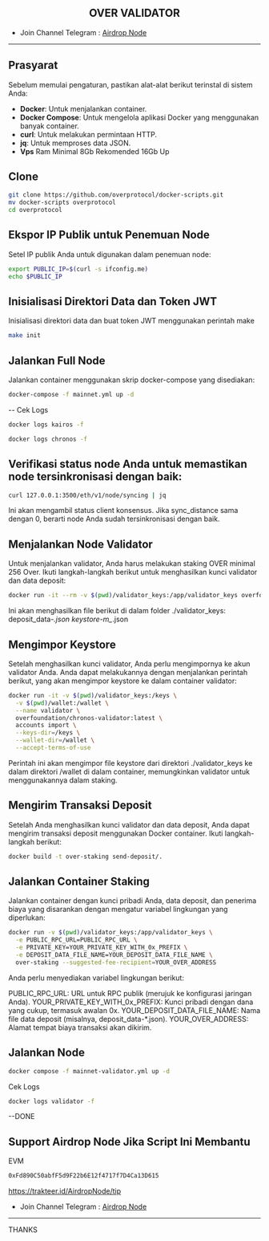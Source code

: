 <h2 align=center> OVER VALIDATOR </h2>

- Join Channel Telegram : [Airdrop Node](https://t.me/airdrop_node)
---

## Prasyarat

Sebelum memulai pengaturan, pastikan alat-alat berikut terinstal di sistem Anda:

- **Docker**: Untuk menjalankan container.
- **Docker Compose**: Untuk mengelola aplikasi Docker yang menggunakan banyak container.
- **curl**: Untuk melakukan permintaan HTTP.
- **jq**: Untuk memproses data JSON.
- **Vps** Ram Minimal 8Gb Rekomended 16Gb Up

## Clone

```bash
git clone https://github.com/overprotocol/docker-scripts.git
mv docker-scripts overprotocol
cd overprotocol
```

## Ekspor IP Publik untuk Penemuan Node
Setel IP publik Anda untuk digunakan dalam penemuan node:

```bash
export PUBLIC_IP=$(curl -s ifconfig.me)
echo $PUBLIC_IP
```

## Inisialisasi Direktori Data dan Token JWT
Inisialisasi direktori data dan buat token JWT menggunakan perintah make

```bash
make init
```

## Jalankan Full Node
Jalankan container menggunakan skrip docker-compose yang disediakan:

```bash
docker-compose -f mainnet.yml up -d
```
-- Cek Logs
```bash
docker logs kairos -f
```
```bash
docker logs chronos -f
```

## Verifikasi status node Anda untuk memastikan node tersinkronisasi dengan baik:

```bash
curl 127.0.0.1:3500/eth/v1/node/syncing | jq
```
Ini akan mengambil status client konsensus. Jika sync_distance sama dengan 0, berarti node Anda sudah tersinkronisasi dengan baik.

## Menjalankan Node Validator
Untuk menjalankan validator, Anda harus melakukan staking OVER minimal 256 Over. Ikuti langkah-langkah berikut untuk menghasilkan kunci validator dan data deposit:

```bash
docker run -it --rm -v $(pwd)/validator_keys:/app/validator_keys overfoundation/staking-deposit-cli:v2.7.2 new-mnemonic
```

Ini akan menghasilkan file berikut di dalam folder ./validator_keys:
deposit_data-*.json
keystore-m_*.json

## Mengimpor Keystore
Setelah menghasilkan kunci validator, Anda perlu mengimpornya ke akun validator Anda. Anda dapat melakukannya dengan menjalankan perintah berikut, yang akan mengimpor keystore ke dalam container validator:

```bash
docker run -it -v $(pwd)/validator_keys:/keys \
  -v $(pwd)/wallet:/wallet \
  --name validator \
  overfoundation/chronos-validator:latest \
  accounts import \
  --keys-dir=/keys \
  --wallet-dir=/wallet \
  --accept-terms-of-use
```
Perintah ini akan mengimpor file keystore dari direktori ./validator_keys ke dalam direktori /wallet di dalam container, memungkinkan validator untuk menggunakannya dalam staking.

## Mengirim Transaksi Deposit
Setelah Anda menghasilkan kunci validator dan data deposit, Anda dapat mengirim transaksi deposit menggunakan Docker container. Ikuti langkah-langkah berikut:

```bash
docker build -t over-staking send-deposit/.
```

## Jalankan Container Staking
Jalankan container dengan kunci pribadi Anda, data deposit, dan penerima biaya yang disarankan dengan mengatur variabel lingkungan yang diperlukan:

```bash
docker run -v $(pwd)/validator_keys:/app/validator_keys \
  -e PUBLIC_RPC_URL=PUBLIC_RPC_URL \
  -e PRIVATE_KEY=YOUR_PRIVATE_KEY_WITH_0x_PREFIX \
  -e DEPOSIT_DATA_FILE_NAME=YOUR_DEPOSIT_DATA_FILE_NAME \
  over-staking --suggested-fee-recipient=YOUR_OVER_ADDRESS
```
Anda perlu menyediakan variabel lingkungan berikut:

PUBLIC_RPC_URL: URL untuk RPC publik (merujuk ke konfigurasi jaringan Anda).
YOUR_PRIVATE_KEY_WITH_0x_PREFIX: Kunci pribadi dengan dana yang cukup, termasuk awalan 0x.
YOUR_DEPOSIT_DATA_FILE_NAME: Nama file data deposit (misalnya, deposit_data-*.json).
YOUR_OVER_ADDRESS: Alamat tempat biaya transaksi akan dikirim.

## Jalankan Node

```bash
docker compose -f mainnet-validator.yml up -d
```

Cek Logs

```bash
docker logs validator -f
```
--DONE

## Support Airdrop Node Jika Script Ini Membantu

EVM
```bash
0xFd890C50abfF5d9F22b6E12f4717f7D4Ca13D615
```

https://trakteer.id/AirdropNode/tip

- Join Channel Telegram : [Airdrop Node](https://t.me/airdrop_node)
---
THANKS
